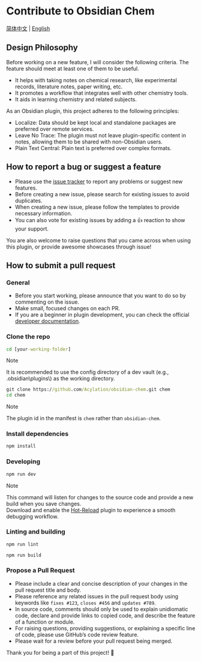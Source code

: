 # Contribute to Obsidian Chem

[简体中文](CONTRIBUTING-ZH.md) | [English](CONTRIBUTING.md)

## Design Philosophy

Before working on a new feature, I will consider the following criteria. The feature should meet at least one of them to be useful.

- It helps with taking notes on chemical research, like experimental records, literature notes, paper writing, etc.
- It promotes a workflow that integrates well with other chemistry tools.
- It aids in learning chemistry and related subjects.

As an Obsidian plugin, this project adheres to the following principles:

- Localize: Data should be kept local and standalone packages are preferred over remote services.
- Leave No Trace: The plugin must not leave plugin-specific content in notes, allowing them to be shared with non-Obsidian users.
- Plain Text Central: Plain text is preferred over complex formats.

## How to report a bug or suggest a feature

- Please use the [issue tracker](https://github.com/Acylation/obsidian-chem/issues) to report any problems or suggest new features.
- Before creating a new issue, please search for existing issues to avoid duplicates.
- When creating a new issue, please follow the templates to provide necessary information.
- You can also vote for existing issues by adding a 👍 reaction to show your support.

You are also welcome to raise questions that you came across when using this plugin, or provide awesome showcases through issue!

## How to submit a pull request

### General

- Before you start working, please announce that you want to do so by commenting on the issue.
- Make small, focused changes on each PR.
- If you are a beginner in plugin development, you can check the official [developer documentation](https://docs.obsidian.md/Plugins/Getting+started/Build+a+plugin).

### Clone the repo

```cmd
cd [your-working-folder]
```

> [!Note]
> It is recommended to use the config directory of a dev vault (e.g., .obsidian\plugins\\) as the working directory.

```cmd
git clone https://github.com/Acylation/obsidian-chem.git chem
cd chem
```

> [!Note]
> The plugin id in the manifest is `chem` rather than `obsidian-chem`.  

### Install dependencies

```cmd
npm install
```

### Developing

```cmd
npm run dev
```

> [!Note]
> This command will listen for changes to the source code and provide a new build when you save changes.  
> Download and enable the [Hot-Reload](https://github.com/pjeby/hot-reload) plugin to experience a smooth debugging workflow.  

### Linting and building

```cmd
npm run lint
```

```cmd
npm run build
```

### Propose a Pull Request

- Please include a clear and concise description of your changes in the pull request title and body.
- Please reference any related issues in the pull request body using keywords like `fixes #123`, `closes #456` and `updates #789`.
- In source code, comments should only be used to explain unidiomatic code, declare and provide links to copied code, and describe the feature of a function or module.
- For raising questions, providing suggestions, or explaining a specific line of code, please use GitHub’s code review feature.
- Please wait for a review before your pull request being merged.

Thank you for being a part of this project! 🙌
